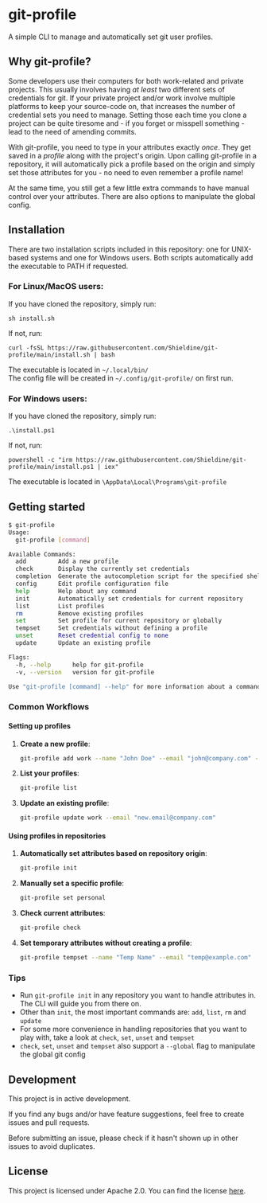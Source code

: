 # git-profile
A simple CLI to manage and automatically set git user profiles.

## Why git-profile?
Some developers use their computers for both work-related and private projects.
This usually involves having *at least* two different sets of credentials
for git. If your private project and/or work involve multiple platforms to keep
your source-code on, that increases the number of credential sets you need to manage.
Setting those each time you clone a project can be quite tiresome and - if you forget or misspell something -
lead to the need of amending commits.

With git-profile, you need to type in your attributes exactly *once*.
They get saved in a *profile* along with the project's origin. Upon calling git-profile
in a repository, it will automatically pick a profile based on the origin
and simply set those attributes for you - no need to even remember a profile name!

At the same time, you still get a few little extra commands to have manual control
over your attributes. There are also options to manipulate the global config.


## Installation
There are two installation scripts included in this repository: one for UNIX-based systems and one for Windows users.
Both scripts automatically add the executable to PATH if requested.

### For Linux/MacOS users:

If you have cloned the repository, simply run:
```shell
sh install.sh
```
If not, run:
```shell
curl -fsSL https://raw.githubusercontent.com/Shieldine/git-profile/main/install.sh | bash
```

The executable is located in `~/.local/bin/` <br />
The config file will be created in `~/.config/git-profile/` on first run.

### For Windows users:

If you have cloned the repository, simply run:
```shell
.\install.ps1
```
If not, run:
```shell
powershell -c "irm https://raw.githubusercontent.com/Shieldine/git-profile/main/install.ps1 | iex"
```
The executable is located in `\AppData\Local\Programs\git-profile`

## Getting started

```bash
$ git-profile
Usage:
  git-profile [command]

Available Commands:
  add         Add a new profile
  check       Display the currently set credentials
  completion  Generate the autocompletion script for the specified shell
  config      Edit profile configuration file
  help        Help about any command
  init        Automatically set credentials for current repository
  list        List profiles
  rm          Remove existing profiles
  set         Set profile for current repository or globally
  tempset     Set credentials without defining a profile
  unset       Reset credential config to none
  update      Update an existing profile

Flags:
  -h, --help      help for git-profile
  -v, --version   version for git-profile

Use "git-profile [command] --help" for more information about a command.
```

### Common Workflows

#### Setting up profiles
1. **Create a new profile**:
   ```bash
   git-profile add work --name "John Doe" --email "john@company.com" --origin github.com
   ```

2. **List your profiles**:
   ```bash
   git-profile list
   ```

3. **Update an existing profile**:
   ```bash
   git-profile update work --email "new.email@company.com"
   ```

#### Using profiles in repositories
1. **Automatically set attributes based on repository origin**:
   ```bash
   git-profile init
   ```

2. **Manually set a specific profile**:
   ```bash
   git-profile set personal
   ```

3. **Check current attributes**:
   ```bash
   git-profile check
   ```

4. **Set temporary attributes without creating a profile**:
   ```bash
   git-profile tempset --name "Temp Name" --email "temp@example.com"
   ```

### Tips
- Run `git-profile init` in any repository you want to handle attributes in. The CLI will guide you from there on.
- Other than `init`, the most important commands are: `add`, `list`, `rm` and `update`
- For some more convenience in handling repositories that you want to play with, take a look at `check`, `set`, `unset` and `tempset`
- `check`, `set`, `unset` and `tempset` also support a `--global` flag to manipulate the global git config


## Development
This project is in active development.

If you find any bugs and/or have feature suggestions, feel free to
create issues and pull requests.

Before submitting an issue, please check if it hasn't shown up in other
issues to avoid duplicates.

## License

This project is licensed under Apache 2.0.
You can find the license [here](./LICENSE).
